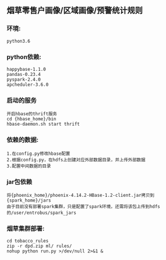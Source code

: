 ## 烟草零售户画像/区域画像/预警统计规则
### 环境:
    python3.6
### python依赖:
    happybase-1.1.0
    pandas-0.23.4
    pyspark-2.4.0
    apcheduler-3.6.0
### 启动的服务
    开启hbase的thrift服务
    cd {hbase_home}/bin
    hbase-daemon.sh start thrift
### 依赖的数据:
    1.在config.py修改hbase配置
    2.根据config.py，在hdfs上创建对应外部数据目录，并上传外部数据
    3.配置中间数据的目录
### jar包依赖
    将{phoenix_home}/phoenix-4.14.2-HBase-1.2-client.jar拷贝到{spark_home}/jars
    由于目前没有部署spark集群，只是配置了spark环境，还需将该包上传到hdfs的/user/entrobus/spark_jars
### 烟草集群部署:
    cd tobacco_rules
    zip -r dpd.zip ml/ rules/
    nohup python run.py >/dev/null 2>&1 &
    
    
